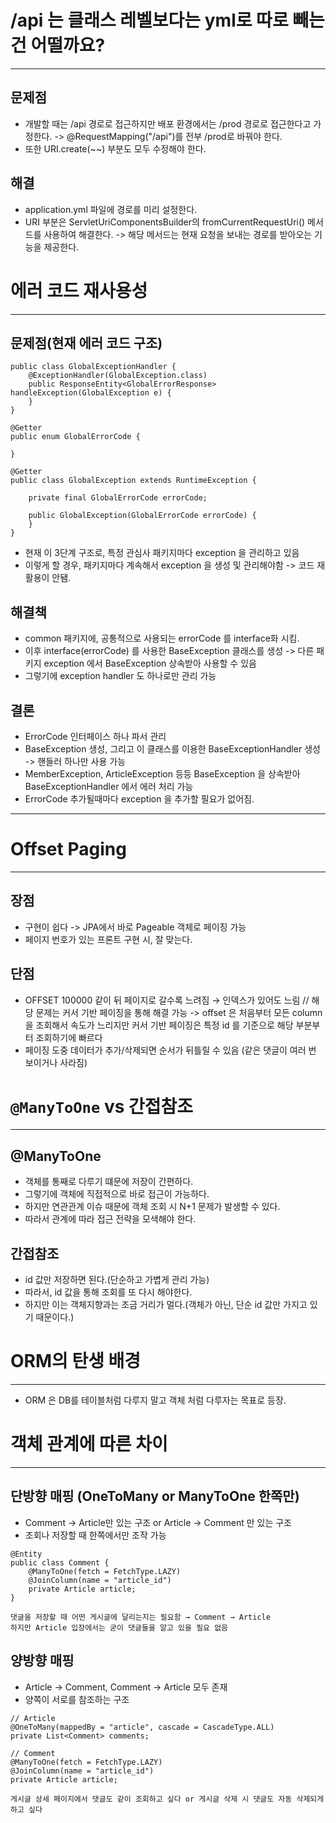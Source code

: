 # /api 는 클래스 레벨보다는 yml로 따로 빼는 건 어떨까요?

---
## 문제점

* 개발할 때는 /api 경로로 접근하지만 배포 환경에서는 /prod 경로로 접근한다고 가정한다. -> @RequestMapping("/api")를 전부 /prod로 바꿔야 한다.
* 또한 URI.create(~~) 부분도 모두 수정해야 한다.

## 해결

* application.yml 파일에 경로를 미리 설정한다.
* URI 부분은 ServletUriComponentsBuilder의 fromCurrentRequestUri() 메서드를 사용하여 해결한다. -> 해당 메서드는 현재 요청을 보내는 경로를 받아오는 기능을 제공한다. 

# 에러 코드 재사용성

---
## 문제점(현재 에러 코드 구조)

~~~
public class GlobalExceptionHandler {
    @ExceptionHandler(GlobalException.class)
    public ResponseEntity<GlobalErrorResponse> handleException(GlobalException e) {
    }
}

@Getter
public enum GlobalErrorCode {

}

@Getter
public class GlobalException extends RuntimeException {

    private final GlobalErrorCode errorCode;

    public GlobalException(GlobalErrorCode errorCode) {
    }
}
~~~

* 현재 이 3단계 구조로, 특정 관심사 패키지마다 exception 을 관리하고 있음
* 이렇게 할 경우, 패키지마다 계속해서 exception 을 생성 및 관리해야함 -> 코드 재활용이 안됌.

## 해결책

* common 패키지에, 공통적으로 사용되는 errorCode 를 interface화 시킴.
* 이후 interface(errorCode) 를 사용한 BaseException 클래스를 생성 -> 다른 패키지 exception 에서 BaseException 상속받아 사용할 수 있음
* 그렇기에 exception handler 도 하나로만 관리 가능

## 결론

* ErrorCode 인터페이스 하나 파서 관리
* BaseException 생성, 그리고 이 클래스를 이용한  BaseExceptionHandler 생성 -> 핸들러 하나만 사용 가능
* MemberException, ArticleException 등등 BaseException 을 상속받아 BaseExceptionHandler 에서 에러 처리 가능
* ErrorCode 추가될때마다 exception 을 추가할 필요가 없어짐.

---

# Offset Paging

--- 
## 장점
* 구현이 쉽다 -> JPA에서 바로 Pageable 객체로 페이징 가능
* 페이지 번호가 있는 프론트 구현 시, 잘 맞는다.

## 단점
* OFFSET 100000 같이 뒤 페이지로 갈수록 느려짐 → 인덱스가 있어도 느림 // 해당 문제는 커서 기반 페이징을 통해 해결 가능 -> offset 은 처음부터 모든 column을 조회해서 속도가 느리지만 커서 기반 페이징은 특정 id 를 기준으로 해당 부분부터 조회하기에 빠르다
* 페이징 도중 데이터가 추가/삭제되면 순서가 뒤틀릴 수 있음 (같은 댓글이 여러 번 보이거나 사라짐)


# ```@ManyToOne``` vs 간접참조

---

## @ManyToOne

* 객체를 통째로 다루기 떄문에 저장이 간편하다.
* 그렇기에 객체에 직접적으로 바로 접근이 가능하다.
* 하지만 연관관계 이슈 때문에 객체 조회 시 N+1 문제가 발생할 수 있다.
* 따라서 관계에 따라 접근 전략을 모색해야 한다.

## 간접참조

* id 값만 저장하면 된다.(단순하고 가볍게 관리 가능)
* 따라서, id 값을 통해 조회를 또 다시 해야한다.
* 하지만 이는 객체지향과는 조금 거리가 멀다.(객체가 아닌, 단순 id 값만 가지고 있기 때문이다.)

# ORM의 탄생 배경

---

* ORM 은 DB를 테이블처럼 다루지 말고 객체 처럼 다루자는 목표로 등장.


# 객체 관계에 따른 차이

---

## 단방향 매핑 (OneToMany or ManyToOne 한쪽만)

* Comment → Article만 있는 구조 or Article -> Comment 만 있는 구조
* 조회나 저장할 때 한쪽에서만 조작 가능
~~~
@Entity
public class Comment {
    @ManyToOne(fetch = FetchType.LAZY)
    @JoinColumn(name = "article_id")
    private Article article;
}

댓글을 저장할 때 어떤 게시글에 달리는지는 필요함 → Comment → Article
하지만 Article 입장에서는 굳이 댓글들을 알고 있을 필요 없음
~~~

## 양방향 매핑
* Article → Comment, Comment → Article 모두 존재
* 양쪽이 서로를 참조하는 구조
~~~
// Article
@OneToMany(mappedBy = "article", cascade = CascadeType.ALL)
private List<Comment> comments;

// Comment
@ManyToOne(fetch = FetchType.LAZY)
@JoinColumn(name = "article_id")
private Article article;

게시글 상세 페이지에서 댓글도 같이 조회하고 싶다 or 게시글 삭제 시 댓글도 자동 삭제되게 하고 싶다
~~~

